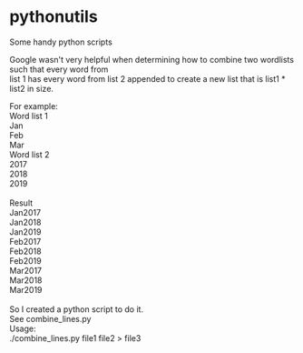 # pythonutils
Some handy python scripts

Google wasn't very helpful when determining how to combine two wordlists such that every word from<br />
list 1 has every word from list 2 appended to create a new list that is list1 * list2 in size.<br />

For example:<br />
Word list 1<br />
Jan<br />
Feb<br />
Mar<br />
Word list 2<br />
2017<br />
2018<br />
2019<br />
<br />
Result<br />
Jan2017<br />
Jan2018<br />
Jan2019<br />
Feb2017<br />
Feb2018<br />
Feb2019<br />
Mar2017<br />
Mar2018<br />
Mar2019<br />
<br />
So I created a python script to do it.<br />
See combine_lines.py<br />
Usage:<br />
./combine_lines.py file1 file2 > file3<br />

